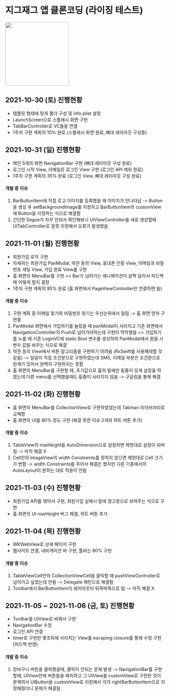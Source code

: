 # 지그재그 앱 클론코딩 (라이징 테스트)
<img src="https://user-images.githubusercontent.com/61138164/139539071-10d09d8d-0664-4331-adb7-1b10ec9a3a88.jpeg" width="200" height="200"/>

## 2021-10-30 (토) 진행현황
- 템플릿 형태에 맞게 폴더 구성 및 info.plist 설정
- LaunchScreen으로 스플래시 화면 구현
- TabBarController로 VC들을 연결
- 1주차 구현 계획의 10% 완료 (스플래시 화면 완료, 뼈대 레이아웃 구성중) 

## 2021-10-31 (일) 진행현황
- 메인 5개의 화면 NavigationBar 구현 (뼈대 레이아웃 구성 완료)
- 로그인 시작 View, 이메일로 로그인 View 구현 (로그인 API 제외 완료)
- 1주차 구현 계획의 35% 완료 (로그인 View, 뼈대 레이아웃 구성 완료)
#### 개발 중 이슈 
1. BarButtonItem에 직접 로고 이미지를 등록했을 때 이미지가 안나타남 -> Button을 생성 후 setBackgroundImage를 지정하고 BarButtonItem의 customView에 Button을 지정하는 식으로 해결함
2. 간단한 Segue가 자꾸 안되서 확인해보니 UIViewController를 새로 생성할때 UITabController로 잘못 지정해서 오류가 발생했음

## 2021-11-01 (월) 진행현황
- 회원가입 로직 구현
- 자세히는 회원가입 PanModal, 약관 동의 View, 휴대폰 인증 View, 이메일과 비밀번호 세팅 View, 가입 완료 View를 구현
- 홈 화면의 MenuBar를 구현 => Bar가 넘어가는 애니메이션이 살짝 달라서 피드백 때 어떻게 할지 결정
- 1주차 구현 계획의 85% 완료 (홈 화면에서 PageViewController만 연결하면 됨)
#### 개발 중 이슈 
1. 구현 계획 중 이메일 찾기와 비밀번호 찾기는 우선순위에서 밀림 -> 홈 화면 먼저 구현중
2. PanModal 화면에서 가입하기를 눌렀을 때 panModal이 사라지고 기존 화면에서 NavigationController의 Push로 넘어가야하는데 구현이 막막했음
=> 가입하기를 누를 때 기존 LoginVC에 static Bool 변수를 생성하여 PanModal에서 왔을 시 변수 값을 바꾸는 식으로 해결
3. 약관 동의 View에서 버튼 알고리즘을 구현하기 어려움 (RxSwift를 사용해야할 것 같음) -> 일일이 직접 조건문으로 구현하였는데 SMS, 이메일 부분은 조건문으로 한계가 있어서 완벽히 구현하지는 못함
4. 홈 화면의 MenuBar를 구현할 때, 초기값으로 홈의 밑에만 밑줄이 있게 설정을 하였는데 다른 menu를 선택했을때도 밑줄이 사라지지 않음 -> 구글링을 통해 해결

## 2021-11-02 (화) 진행현황
- 홈 화면의 MenuBar를 CollectionView로 구현하였었는데 Tabman 라이브러리로 교체함
- 홈 화면의 UI를 80% 정도 구현 (해결 못한 이슈 2개와 하트 버튼 추가)

#### 개발 중 이슈 
1. TableView의 rowHeight을 AutoDimension으로 설정하면 제멋대로 설정이 되버림 -> 아직 해결 X
2. Cell안의 ImageView의 width Constraints를 정하지 않으면 제멋대로 Cell 크기가 변함 -> width Constraints를 주어서 해결은 했지만 다른 기종에서의 AutoLayout이 원하는 대로 적용이 안됨

## 2021-11-03 (수) 진행현황
- 회원가입 API를 엮어서 구현, 회원가입 실패시 밑에 경고창으로 보여주는 식으로 구현
- 홈 화면의 UI rowHeight 버그 해결, 하트 버튼 추가

## 2021-11-04 (목) 진행현황
- WKWebView로 상세 페이지 구현
- 웹사이트 연결, 네비게이션 바 구현, 툴바는 80% 구현

#### 개발 중 이슈 
1. TableViewCell안의 CollectionViewCell을 클릭할 때 pushViewController로 넘어가고 싶었는데 안됨 -> Delegate 패턴으로 해결함
2. Toolbar에서 BarButtonItem이 레이아웃이 뒤죽박죽으로 됨 -> 아직 해결 X

## 2021-11-05 ~ 2021-11-06 (금, 토) 진행현황
- Toolbar를 UIView로 바꿔서 구현
- NavigationBar 수정
- 로그인 API 연결
- timer로 구현한 몇초뒤에 사라지는 View를 escaping closure를 통해 수정 구현(피드백 반영)

#### 개발 중 이슈 
1. 장바구니 버튼을 클릭했을때, 클릭이 안되는 문제 발생 -> NavigationBar를 구현할때, UIView안에 버튼들을 배치하고 그 UIView를 customView로 구현한 것이 문제여서 UIButton을 customView로 지정해서 각각 rightBarButtonItem으로 지정해줬더니 문제가 해결됨
